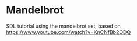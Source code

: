 # Mandelbrot
 SDL tutorial using the mandelbrot set, based on https://www.youtube.com/watch?v=KnCNfBb2ODQ
